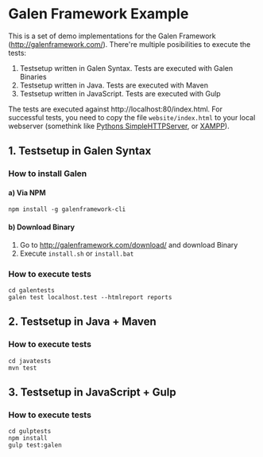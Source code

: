 # Galen Framework Example #
This is a set of demo implementations for the Galen Framework (http://galenframework.com/). There're multiple posibilities to execute the tests:

1. Testsetup written in Galen Syntax. Tests are executed with Galen Binaries
2. Testsetup written in Java. Tests are executed with Maven
3. Testsetup written in JavaScript. Tests are executed with Gulp

The tests are executed against http://localhost:80/index.html. For successful tests, you need to copy the file ```website/index.html``` to your local webserver (somethink like [Pythons SimpleHTTPServer](https://docs.python.org/2/library/simplehttpserver.html), or [XAMPP](https://www.apachefriends.org/de/index.html)).

## 1. Testsetup in Galen Syntax

### How to install Galen

#### a) Via NPM 

```
npm install -g galenframework-cli
```
 
#### b) Download Binary

1. Go to http://galenframework.com/download/ and download Binary
2. Execute ```install.sh```  or ```install.bat```
 
### How to execute tests

```
cd galentests
galen test localhost.test --htmlreport reports
```

## 2. Testsetup in Java + Maven

### How to execute tests

```
cd javatests
mvn test
```

## 3. Testsetup in JavaScript + Gulp

### How to execute tests

```
cd gulptests
npm install
gulp test:galen
```